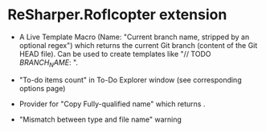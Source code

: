 ReSharper.Roflcopter extension
==============================

 * A Live Template Macro (Name: "Current branch name, stripped by an optional regex") which returns the current
   Git branch (content of the Git HEAD file). Can be used to create templates like "// TODO $BRANCH_NAME$: ".

 * "To-do items count" in To-Do Explorer window (see corresponding options page)

 * Provider for "Copy Fully-qualified name" which returns <TypeShortName>.<MemberShortName>

 * "Mismatch between type and file name" warning
